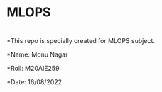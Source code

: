 # MLOPS
# #####################################################


 *This repo is specially created for MLOPS subject.

 *Name: Monu Nagar
 
 *Roll: M20AIE259
 
 *Date: 16/08/2022
